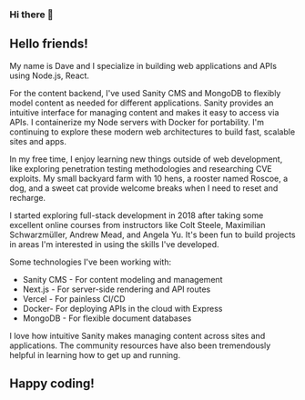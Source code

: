 ### Hi there 👋

<!--
**cassette88/cassette88** is a ✨ _special_ ✨ repository because its `README.md` (this file) appears on your GitHub profile.

Here are some ideas to get you started:

- 🔭 I’m currently working on ...
- 🌱 I’m currently learning ...
- 👯 I’m looking to collaborate on ...
- 🤔 I’m looking for help with ...
- 💬 Ask me about ...
- 📫 How to reach me: ...
- 😄 Pronouns: ...
- ⚡ Fun fact: ...
-->


## Hello friends! 

My name is Dave and I specialize in building web applications and APIs using Node.js, React.

For the content backend, I've used Sanity CMS and MongoDB to flexibly model content as needed for different applications. Sanity provides an intuitive interface for managing content and makes it easy to access via APIs. I containerize my Node servers with Docker for portability. I'm continuing to explore these modern web architectures to build fast, scalable sites and apps.

In my free time, I enjoy learning new things outside of web development, like exploring penetration testing methodologies and researching CVE exploits. My small backyard farm with 10 hens, a rooster named Roscoe, a dog, and a sweet cat provide welcome breaks when I need to reset and recharge.

I started exploring full-stack development in 2018 after taking some excellent online courses from instructors like Colt Steele, Maximilian Schwarzmüller, Andrew Mead, and Angela Yu. It's been fun to build projects in areas I'm interested in using the skills I've developed.

Some technologies I've been working with:

- Sanity CMS - For content modeling and management 
- Next.js - For server-side rendering and API routes
- Vercel - For painless CI/CD
- Docker-  For deploying APIs in the cloud with Express
- MongoDB - For flexible document databases

I love how intuitive Sanity makes managing content across sites and applications. The community resources have also been tremendously helpful in learning how to get up and running.


## Happy coding!
